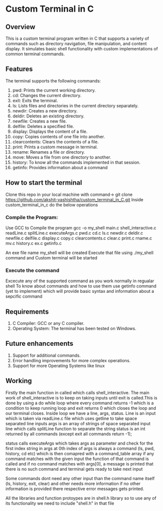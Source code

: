 # Custom Terminal in C
## Overview
This is a custom terminal program written in C that supports a variety of commands such as directory navigation, file manipulation, and content display. It simulates basic shell functionality with custom implementations of common terminal commands.

## Features
The terminal supports the following commands:

1) pwd: Prints the current working directory.
2) cd: Changes the current directory.
3) exit: Exits the terminal.
4) ls: Lists files and directories in the current directory separately.
5) newdir: Creates a new directory.
6) deldir: Deletes an existing directory.
7) newfile: Creates a new file.
8) delfile: Deletes a specified file.
9) display: Displays the content of a file.
10) copy: Copies contents of one file into another.
11) clearcontents: Clears the contents of a file.
12) print: Prints a custom message in terminal.
13) rename: Renames a file or directory.
14) move: Moves a file from one directory to another.
15) history: To know all the commands implemented in that session.
16) getinfo: Provides information about a command

## How to start the terminal
Clone this repo in your local machine with command-> git clone https://github.com/akshit-vashishtha/custom_terminal_in_C.git
Inside custom_terminal_in_c do the below operations
### Compile the Program:
Use GCC to Compile the program
gcc -o my_shell main.c shell_interactive.c readLine.c splitLine.c executeArgs.c pwd.c cd.c ls.c newdir.c deldir.c newfile.c delfile.c display.c copy.c clearcontents.c clear.c print.c rname.c mv.c history.c ex.c getinfo.c

An exe file name my_shell will be created
Execute that file using ./my_shell command and Custom terminal will be started

### Execute the command 
Excecute any of the supported command as you work normally in regualar shell
To know about commands and how to use them use getinfo command (yet to implement) which will provide basic syntax and information about a sepcific command

## Requirements
1) C Compiler: GCC or any C compiler.
2) Operating System: The terminal has been tested on Windows.

## Future enhancements
1) Support for additional commands.
2) Error handling improvements for more complex operations.
3) Support for more Operating Systems like linux

## Working
Firstly the main function in called which calls shell_interactive.
The main work of shell_interactive is to keep on taking inputs until exit is called.This is done by using a do while loop where every command returns -1  which is a condition to keep running loop and exit returns 0 which closes the loop and our terminal closes. Inside loop we have a line, args, status. 
Line is an input which is taken via readLine.c file which uses getline to take space separated line inputs
args is an array of strings of space separated input line which calls splitLine function to separate the string 
status is an int returned by all commands (except exit all commands return -1);

status calls executeArgs which takes args as parameter and check for the first index string in args 
at 0th index of args is always a command (ls, pwd, history, cd etc) which is then comapred with a command_table array if any command matches with the given input the function of that command is called and if no command matches with args[0], a message is printed that there is no such command and terminal gets ready to take next input

Some commands dont need any other input than the command name itself (ls, history, exit, clear) and other needs more information if no other information is provided there respective error messages gets printed.

All the libraries and function protoypes are in shell.h library so to use any of its functionality we need to include "shell.h" in that file

